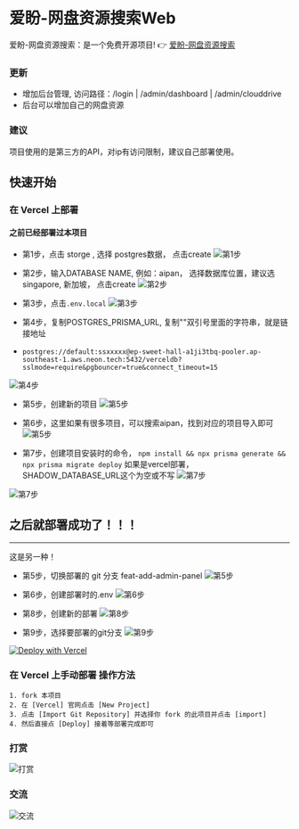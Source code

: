 # 爱盼-网盘资源搜索Web
爱盼-网盘资源搜索：是一个免费开源项目!
👉 [爱盼-网盘资源搜索](https://so.aicompasspro.com)

### 更新
- 增加后台管理, 访问路径：/login | /admin/dashboard | /admin/clouddrive
- 后台可以增加自己的网盘资源

### 建议
项目使用的是第三方的API，对ip有访问限制，建议自己部署使用。

## 快速开始

### 在 Vercel 上部署

#### 之前已经部署过本项目
- 第1步，点击 storge , 选择 postgres数据， 点击create
![第1步](/assets/readme/vercel/exist/1.png)

- 第2步，输入DATABASE NAME, 例如：aipan， 选择数据库位置，建议选singapore, 新加坡， 点击create
![第2步](/assets/readme/vercel/exist/2.png)

- 第3步，点击`.env.local`
![第3步](/assets/readme/vercel/exist/3.png)

- 第4步，复制POSTGRES_PRISMA_URL, 复制""双引号里面的字符串，就是链接地址
-   `postgres://default:ssxxxxx@ep-sweet-hall-a1ji3tbq-pooler.ap-southeast-1.aws.neon.tech:5432/verceldb?sslmode=require&pgbouncer=true&connect_timeout=15` 

![第4步](/assets/readme/vercel/exist/4.png)

- 第5步，创建新的项目
![第5步](/assets/readme/vercel/5.png)
 
- 第6步，这里如果有很多项目，可以搜索aipan，找到对应的项目导入即可
![第5步](/assets/readme/vercel/6.png)

- 第7步，创建项目安装时的命令， `npm install && npx prisma generate && npx prisma migrate deploy`
如果是vercel部署，SHADOW_DATABASE_URL这个为空或不写
![第7步](/assets/readme/vercel/8.png)

![第7步](/assets/readme/vercel/7.png)

## 之后就部署成功了！！！

------------------------------------------------------------
这是另一种！
- 第5步，切换部署的 git 分支 feat-add-admin-panel
![第5步](/assets/readme/vercel/exist/5.png)

- 第6步，创建部署时的.env
![第6步](/assets/readme/vercel/exist/6.png)

- 第8步，创建新的部署
![第8步](/assets/readme/vercel/exist/8.png)

- 第9步，选择要部署的git分支
![第9步](/assets/readme/vercel/exist/9.png)

[![Deploy with Vercel](https://vercel.com/button)](https://vercel.com/new/clone?repository-url=https://github.com/unilei/aipan-netdisk-search.git&project-name=aipan-netdisk-search&repository-name=aipan-netdisk-search)

### 在 Vercel 上手动部署 操作方法

```
1. fork 本项目
2. 在 [Vercel] 官网点击 [New Project]
3. 点击 [Import Git Repository] 并选择你 fork 的此项目并点击 [import]
4. 然后直接点 [Deploy] 接着等部署完成即可
```

 
### 打赏
![打赏](/assets/donation/wechat_pay.jpg)

### 交流
![交流](/assets/readme/wechat.jpg)
